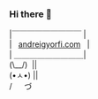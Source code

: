 ### Hi there 👋

|￣￣￣￣￣￣￣￣￣ |   
|&nbsp;&nbsp;&nbsp;[andreigyorfi.com](https://andreigyorfi.com)&nbsp;&nbsp;&nbsp;|    
| ＿＿＿＿＿＿＿＿＿|    
(\\\__/)&nbsp;&nbsp;||    
(•ㅅ•) ||    
/ 　 づ   

